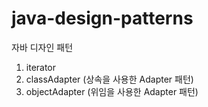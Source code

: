 # java-design-patterns
자바 디자인 패턴

1. iterator
2. classAdapter (상속을 사용한 Adapter 패턴)
3. objectAdapter (위임을 사용한 Adapter 패턴)
